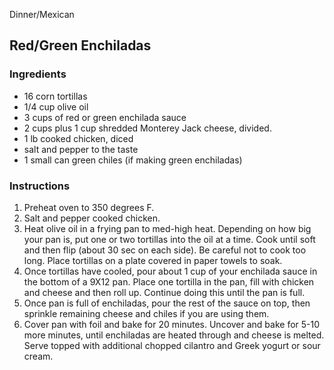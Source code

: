 Dinner/Mexican

## Red/Green Enchiladas

### Ingredients

- 16 corn tortillas
- 1/4 cup olive oil
- 3 cups of red or green enchilada sauce
- 2 cups plus 1 cup shredded Monterey Jack cheese, divided. 
- 1 lb cooked chicken, diced
- salt and pepper to the taste
- 1 small can green chiles (if making green enchiladas)

### Instructions

1. Preheat oven to 350 degrees F.
2. Salt and pepper cooked chicken. 
3. Heat olive oil in a frying pan to med-high heat. Depending on how big your pan is, put one or two tortillas into the oil at a time. Cook until soft and then flip (about 30 sec on each side). Be careful not to cook too long. Place tortillas on a plate covered in paper towels to soak. 
4. Once tortillas have cooled, pour about 1 cup of your enchilada sauce in the bottom of a 9X12 pan. Place one tortilla in the pan, fill with chicken and cheese and then roll up. Continue doing this until the pan is full. 
5. Once pan is full of enchiladas, pour the rest of the sauce on top, then sprinkle remaining cheese and chiles if you are using them.
6. Cover pan with foil and bake for 20 minutes. Uncover and bake for 5-10 more minutes, until enchiladas are heated through and cheese is melted. Serve topped with additional chopped cilantro and Greek yogurt or sour cream. 